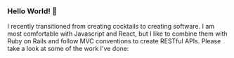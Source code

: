 ### Hello World! 👋

I recently transitioned from creating cocktails to creating software.
I am most comfortable with Javascript and React, but I like to combine them with Ruby on Rails and follow MVC conventions to create RESTful APIs.
Please take a look at some of the work I've done:

<!--
**juancmeza/juancmeza** is a ✨ _special_ ✨ repository because its `README.md` (this file) appears on your GitHub profile.

Here are some ideas to get you started:

I recently transitioned from creating cocktails to creating software.
Please take a look at some of the work I've done:

- 🔭 I’m currently working on ...
- 🌱 I’m currently learning ...
- 👯 I’m looking to collaborate on ...
- 🤔 I’m looking for help with ...
- 💬 Ask me about ...
- 📫 How to reach me: ...
- 😄 Pronouns: ...
- ⚡ Fun fact: ...
-->
